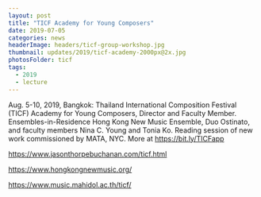 ```yaml
---
layout: post
title: "TICF Academy for Young Composers"
date: 2019-07-05
categories: news
headerImage: headers/ticf-group-workshop.jpg
thumbnail: updates/2019/ticf-academy-2000px@2x.jpg
photosFolder: ticf
tags:
  - 2019
  - lecture
---
```


Aug. 5-10, 2019, Bangkok: Thailand International Composition Festival (TICF) Academy for Young Composers, Director and Faculty Member. Ensembles-in-Residence Hong Kong New Music Ensemble, Duo Ostinato, and faculty members Nina C. Young and Tonia Ko. Reading session of new work commissioned by MATA, NYC. More at https://bit.ly/TICFapp

https://www.jasonthorpebuchanan.com/ticf.html

https://www.hongkongnewmusic.org/

https://www.music.mahidol.ac.th/ticf/
